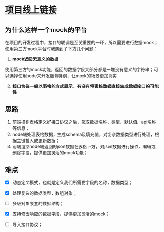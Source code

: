 # [项目线上链接](http://175.24.20.162:5000) 

## 为什么这样一个mock的平台

在项目的开发过程中，接口的联调是至关重要的一环，所以需要进行数据mock；使用第三方mock平台时我遇到了下方几个问题：

1. **mock返回无意义的数据**  

使用第三方的mock功能，返回的数据字段大部分都是一堆没有意义的字符串；可以选择使用node来开发服务特别，让mock的场景更加真实

2. **接口协议一般以表格的方式展示，有没有将表格数据直接生成数据接口的可能性**  

## 思路

1. 前端操作表格定义好接口协议之后，获取数据名称、类型、默认值、api名称等信息；
2. node端处理表格数据，生成schema及填充值，对复杂数据类型进行处理，根据主键插入或更新数据；
3. 前端渲染node端返回的json数据在表格下方，对json数据进行操作，编辑或删除字段，提供更加灵活的mock功能；

## 难点

- [x] 动态定义模式，也就是定义我们所需要字段的名称，数据类型；
- [x] 处理复杂的数据类型，数组对象；
- [ ] 多级对象嵌套的数据结构；
- [x] 支持修改响应的数据字段，提供更加灵活的mock；
- [ ] 导入接口协议；







